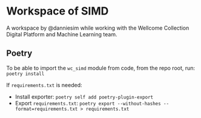 # Workspace of SIMD

A workspace by @danniesim while working with the Wellcome Collection Digital Platform and Machine Learning team.

## Poetry

To be able to import the `wc_simd` module from code, from the repo root, run:
`poetry install`

If `requirements.txt` is needed:

- Install exporter: `poetry self add poetry-plugin-export`
- Export `requirements.txt`: `poetry export --without-hashes --format=requirements.txt > requirements.txt`
